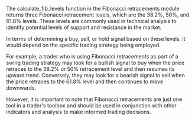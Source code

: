The calculate_fib_levels function in the Fibonacci retracements module returns three Fibonacci retracement levels, which are the 38.2%, 50%, and 61.8% levels. These levels are commonly used in technical analysis to identify potential levels of support and resistance in the market.

In terms of determining a buy, sell, or hold signal based on these levels, it would depend on the specific trading strategy being employed.

For example, a trader who is using Fibonacci retracements as part of a swing trading strategy may look for a bullish signal to buy when the price retraces to the 38.2% or 50% retracement level and then resumes its upward trend. Conversely, they may look for a bearish signal to sell when the price retraces to the 61.8% level and then continues to move downwards.

However, it is important to note that Fibonacci retracements are just one tool in a trader's toolbox and should be used in conjunction with other indicators and analysis to make informed trading decisions.
